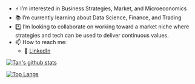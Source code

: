
- ⚡ I’m interested in Business Strategies, Market, and Microeconomics   
- 📚 I’m currently learning about Data Science, Finance, and Trading
- *️⃣ I’m looking to collaborate on working toward a market niche where strategies and tech can be used 
to deliver continuous values.
- 📫 How to reach me: 
  - :office: [LinkedIn](https://www.linkedin.com/in/tan-tran-ph-d-a3064665/)


[![Tan's github stats](https://github-readme-stats.vercel.app/api?username=tantran41&count_private=true&show_icons=true&theme=radical&hide_rank=false)](https://github.com/anuraghazra/github-readme-stats)

[![Top Langs](https://github-readme-stats.vercel.app/api/top-langs/?username=tantran41)](https://github.com/anuraghazra/github-readme-stats)

<!---
tantran41/tantran41 is a ✨ special ✨ repository because its `README.md` (this file) appears on your GitHub profile.
You can click the Preview link to take a look at your changes.
--->
